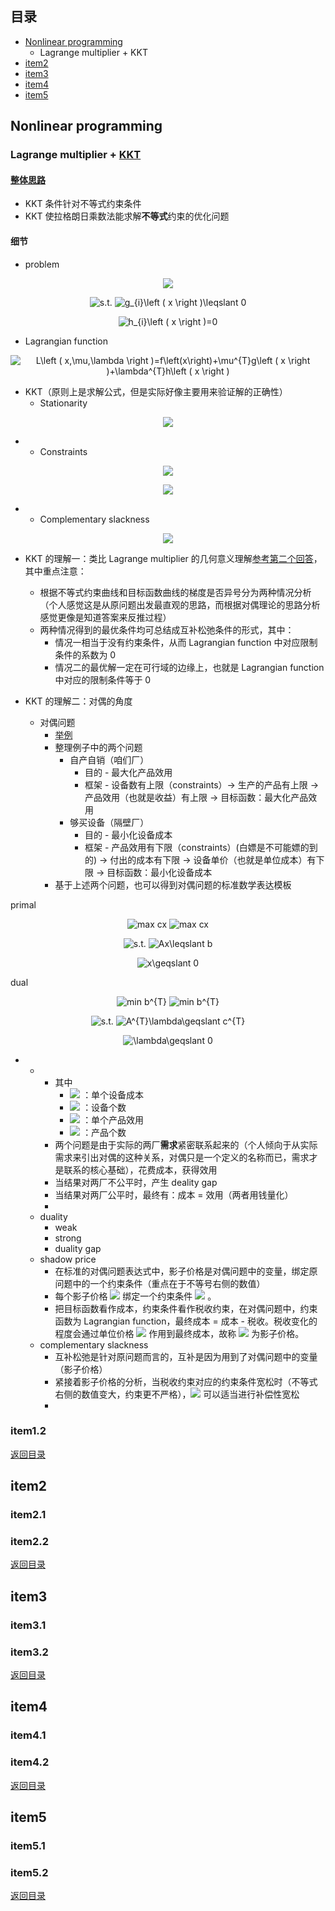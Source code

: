 ## <span id="jump0">目录<span>
  
  * [Nonlinear programming](#jump1)
    * Lagrange multiplier + KKT
  * [item2](#jump2)
  * [item3](#jump3)
  * [item4](#jump4)
  * [item5](#jump5)

## <span id="jump1">Nonlinear programming<span>

  ### Lagrange multiplier + [KKT](https://en.wikipedia.org/wiki/Karush%E2%80%93Kuhn%E2%80%93Tucker_conditions)
  
  #### [整体思路](https://www.cnblogs.com/maybe2030/p/4946256.html)
  
  * KKT 条件针对不等式约束条件
  * KKT 使拉格朗日乘数法能求解**不等式**约束的优化问题

  #### 细节
  
  * problem

<p align="center">
  <img src="https://latex.codecogs.com/png.image?\dpi{110}&space;min&space;f\left&space;(&space;x&space;\right&space;)">
<p>
  
<p align="center">
  <img src="https://latex.codecogs.com/png.image?\dpi{140}&space;s.t." title="s.t." />
  <img src="https://latex.codecogs.com/png.image?\dpi{110}&space;g_{i}\left&space;(&space;x&space;\right&space;)\leqslant&space;0" title="g_{i}\left ( x \right )\leqslant 0" />
<p>

<p align="center">
  <img src="https://latex.codecogs.com/png.image?\dpi{110}&space;h_{i}\left&space;(&space;x&space;\right&space;)=0" title="h_{i}\left ( x \right )=0" />
<p>
  
  * Lagrangian function

<p align="center">
  <img src="https://latex.codecogs.com/png.image?\dpi{110}&space;L\left&space;(&space;x,\mu,\lambda&space;\right&space;)=f\left(x\right)&plus;\mu^{T}g\left&space;(&space;x&space;\right&space;)&plus;\lambda^{T}h\left&space;(&space;x&space;\right&space;)" title="L\left ( x,\mu,\lambda \right )=f\left(x\right)+\mu^{T}g\left ( x \right )+\lambda^{T}h\left ( x \right )" />
<p>
  
  * KKT（原则上是求解公式，但是实际好像主要用来验证解的正确性）
    * Stationarity 
 <p align="center">
  <img src="https://latex.codecogs.com/png.image?\dpi{110}&space;\triangledown_{x}L\left&space;(&space;x,\lambda&space;\right&space;)=0">
 <p>
  
  *
    * Constraints 

 <p align="center">
  <img src="https://latex.codecogs.com/png.image?\dpi{110}&space;g\left&space;(&space;x&space;\right&space;)\leqslant&space;0">
 <p>
   
 <p align="center">
  <img src="https://latex.codecogs.com/png.image?\dpi{110}&space;h\left&space;(&space;x&space;\right&space;)=0">
 <p>
   
  *
    * Complementary slackness 
    
 <p align="center">
  <img src="https://latex.codecogs.com/png.image?\dpi{110}&space;\mu_{i}\left&space;(&space;x&space;\right&space;)g_{i}\left&space;(&space;x&space;\right&space;)=0">
 <p>
  
  * KKT 的理解一：类比 Lagrange multiplier 的几何意义理解[参考第二个回答](https://www.zhihu.com/question/23311674)，其中重点注意：
    * 根据不等式约束曲线和目标函数曲线的梯度是否异号分为两种情况分析（个人感觉这是从原问题出发最直观的思路，而根据对偶理论的思路分析感觉更像是知道答案来反推过程）
    * 两种情况得到的最优条件均可总结成互补松弛条件的形式，其中：
      * 情况一相当于没有约束条件，从而 Lagrangian function 中对应限制条件的系数为 0
      * 情况二的最优解一定在可行域的边缘上，也就是 Lagrangian function 中对应的限制条件等于 0

  * KKT 的理解二：对偶的角度
    * 对偶问题
      * [举例](https://zhuanlan.zhihu.com/p/47989254)
      * 整理例子中的两个问题
        * 自产自销（咱们厂）
          * 目的 - 最大化产品效用
          * 框架 - 设备数有上限（constraints）-> 生产的产品有上限 -> 产品效用（也就是收益）有上限 -> 目标函数：最大化产品效用
        * 够买设备（隔壁厂）
          * 目的 - 最小化设备成本
          * 框架 - 产品效用有下限（constraints）(白嫖是不可能嫖的到的) -> 付出的成本有下限 -> 设备单价（也就是单位成本）有下限 -> 目标函数：最小化设备成本
      * 基于上述两个问题，也可以得到对偶问题的标准数学表达模板

<p>
  primal
<p>
  
<p align="center">
  <img src="https://latex.codecogs.com/png.image?\dpi{110}&space;max&space;" title="max cx " />
  <img src="https://latex.codecogs.com/png.image?\dpi{110}&space;cx&space;" title="max cx " />
<p>
  
<p align="center">
  <img src="https://latex.codecogs.com/png.image?\dpi{140}&space;s.t." title="s.t." />
  <img src="https://latex.codecogs.com/png.image?\dpi{110}&space;Ax\leqslant&space;b" title="Ax\leqslant b" />
<p>
  
<p align="center">
  <img src="https://latex.codecogs.com/png.image?\dpi{110}&space;x\geqslant&space;0" title="x\geqslant 0" />
<p>
  
<p>
  dual
<p>
  
<p align="center">
  <img src="https://latex.codecogs.com/png.image?\dpi{110}&space;min" title="min b^{T}" />
  <img src="https://latex.codecogs.com/png.image?\dpi{110}&space;b^{T}" title="min b^{T}" />
<p>
  
<p align="center">
  <img src="https://latex.codecogs.com/png.image?\dpi{140}&space;s.t." title="s.t." />
  <img src="https://latex.codecogs.com/png.image?\dpi{110}&space;A^{T}\lambda\geqslant&space;c^{T}" title="A^{T}\lambda\geqslant c^{T}" />
<p>
    
<p align="center">
  <img src="https://latex.codecogs.com/png.image?\dpi{110}&space;\lambda\geqslant&space;0" title="\lambda\geqslant 0" />
<p>
  
  * 
    * 
      * 其中
        * ![](https://latex.codecogs.com/png.image?\dpi{110}\lambda) ：单个设备成本
        * ![](https://latex.codecogs.com/png.image?\dpi{110}\b) ：设备个数
        * ![](https://latex.codecogs.com/png.image?\dpi{110}\c) ：单个产品效用
        * ![](https://latex.codecogs.com/png.image?\dpi{110}\lambda) ：产品个数
      * 两个问题是由于实际的两厂**需求**紧密联系起来的（个人倾向于从实际需求来引出对偶的这种关系，对偶只是一个定义的名称而已，需求才是联系的核心基础），花费成本，获得效用
      * 当结果对两厂不公平时，产生 deality gap
      * 当结果对两厂公平时，最终有：成本 = 效用（两者用钱量化）
      * 
    * duality
      * weak
      * strong
      * duality gap
    * shadow price
      * 在标准的对偶问题表达式中，影子价格是对偶问题中的变量，绑定原问题中的一个约束条件（重点在于不等号右侧的数值）
      * 每个影子价格 ![](https://latex.codecogs.com/png.image?\dpi{110}\lambda) 绑定一个约束条件 ![](https://latex.codecogs.com/png.image?\dpi{110}g\left(x\right)) 。
      * 把目标函数看作成本，约束条件看作税收约束，在对偶问题中，约束函数为 Lagrangian function，最终成本 = 成本 - 税收。税收变化的程度会通过单位价格 ![](https://latex.codecogs.com/png.image?\dpi{110}\lambda) 作用到最终成本，故称 ![](https://latex.codecogs.com/png.image?\dpi{110}\lambda) 为影子价格。
    * complementary slackness
      * 互补松弛是针对原问题而言的，互补是因为用到了对偶问题中的变量（影子价格）
      * 紧接着影子价格的分析，当税收约束对应的约束条件宽松时（不等式右侧的数值变大，约束更不严格），![](https://latex.codecogs.com/png.image?\dpi{110}\lambda) 可以适当进行补偿性宽松
      * 
    

 
  ### item1.2
  
[返回目录](#jump0)


## <span id="jump2">item2<span>
  
  ### item2.1
 
  ### item2.2
  
 
[返回目录](#jump0)

## <span id="jump3">item3<span>
  
  ### item3.1
 
  ### item3.2

[返回目录](#jump0)

## <span id="jump4">item4<span>
  
  ### item4.1
 
  ### item4.2

[返回目录](#jump0)


## <span id="jump5">item5<span>
  
  ### item5.1
 
  ### item5.2
  
[返回目录](#jump0)
